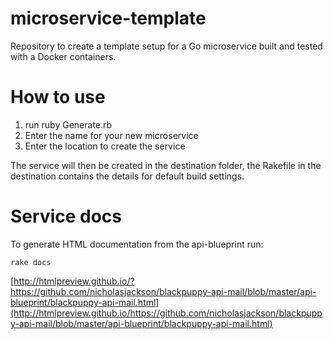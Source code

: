 # microservice-template
Repository to create a template setup for a Go microservice built and tested with a Docker containers.

# How to use
1. run ruby Generate.rb
2. Enter the name for your new microservice
3. Enter the location to create the service

The service will then be created in the destination folder, the Rakefile in the destination contains the details for default build settings.

# Service docs
To generate HTML documentation from the api-blueprint run:
```
rake docs
```

[http://htmlpreview.github.io/?https://github.com/nicholasjackson/blackpuppy-api-mail/blob/master/api-blueprint/blackpuppy-api-mail.html](http://htmlpreview.github.io/https://github.com/nicholasjackson/blackpuppy-api-mail/blob/master/api-blueprint/blackpuppy-api-mail.html)

